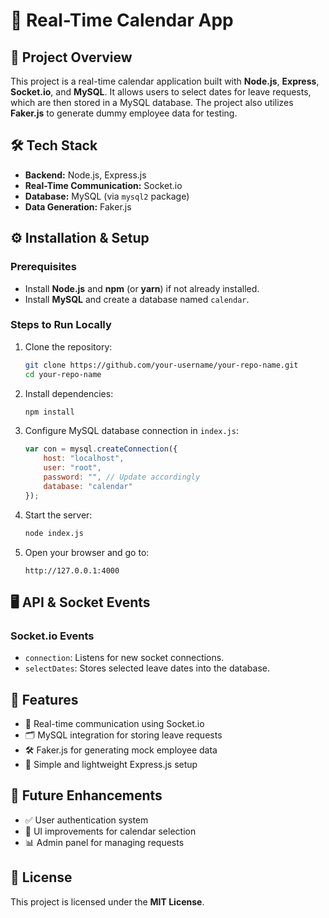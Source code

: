 # 📅 Real-Time Calendar App

## 🚀 Project Overview

This project is a real-time calendar application built with **Node.js**, **Express**, **Socket.io**, and **MySQL**. It allows users to select dates for leave requests, which are then stored in a MySQL database. The project also utilizes **Faker.js** to generate dummy employee data for testing.

## 🛠 Tech Stack

- **Backend:** Node.js, Express.js
- **Real-Time Communication:** Socket.io
- **Database:** MySQL (via `mysql2` package)
- **Data Generation:** Faker.js


## ⚙️ Installation & Setup

### Prerequisites

- Install **Node.js** and **npm** (or **yarn**) if not already installed.
- Install **MySQL** and create a database named `calendar`.

### Steps to Run Locally

1. Clone the repository:
    
    ```sh
    git clone https://github.com/your-username/your-repo-name.git
    cd your-repo-name
    ```
    
2. Install dependencies:
    
    ```sh
    npm install
    ```
    
3. Configure MySQL database connection in `index.js`:
    
    ```js
    var con = mysql.createConnection({
        host: "localhost",
        user: "root",
        password: "", // Update accordingly
        database: "calendar"
    });
    ```
    
4. Start the server:
    
    ```sh
    node index.js
    ```
    
5. Open your browser and go to:
    
    ```
    http://127.0.0.1:4000
    ```
    

## 🖥 API & Socket Events

### **Socket.io Events**

- `connection`: Listens for new socket connections.
- `selectDates`: Stores selected leave dates into the database.

## 📌 Features

- 📡 Real-time communication using Socket.io
- 🗂️ MySQL integration for storing leave requests
- 🛠️ Faker.js for generating mock employee data
- 🚀 Simple and lightweight Express.js setup

## 🎯 Future Enhancements

- ✅ User authentication system
- 📅 UI improvements for calendar selection
- 📊 Admin panel for managing requests

## 📜 License

This project is licensed under the **MIT License**.

